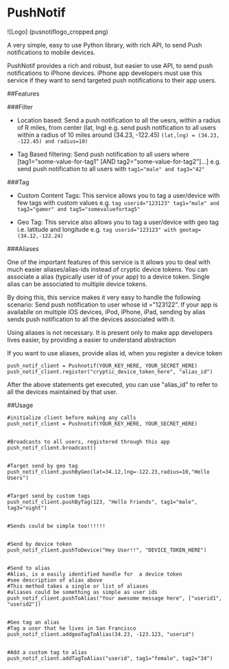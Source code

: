 PushNotif
=========
![Logo] (pusnotiflogo_cropped.png)

A very simple, easy to use Python library, with rich API, to send Push notifications to mobile devices.

PushNotif provides a rich and robust, but easier to use API, to send push notifications to iPhone devices. iPhone app developers must use this service if they want to send targeted push notifications to their app users.

##Features


###Filter
* Location based: Send a push notification to all the uesrs, within a radius of R miles, from center (lat, lng)
e.g. send push notification to all users within a radius of 10 miles around (34.23, -122.45) `(lat,lng) = (34.23, -122.45) and radius=10)`

* Tag Based filtering: Send push notification to all users where [tag1="some-value-for-tag1" [AND tag2="some-value-for-tag2"]...] 
e.g. send push notification to all users with `tag1="male" and tag3="42"`


###Tag
* Custom Content Tags: This service allows you to tag a user/device with few tags with custom values 
e.g. `tag userid="123123" tag1="male" and tag2="gamer" and tag5="somevaluefortag5"`

* Geo Tag: This service also allows you to tag a user/device with geo tag i.e. latitude and longitude 
e.g. `tag userid="123123" with geotag=(34.12,-122.24)`


###Aliases

One of the important features of this service is it allows you to deal with much easier aliases/alias-ids instead of cryptic device tokens. You can associate a alias (typically user id of your app) to a device token. Single alias can be associated to multiple device tokens.

By doing this, this service makes it very easy to handle the following scenario: Send push notification to user whose id ="123122". If your app is availablle on multiple iOS devices, iPod, iPhone, iPad, sending by alias sends push notification to all the devices associated with it.

Using aliases is not necessary. It is present only to make app developers lives easier, by providing a easier to understand abstraction

If you want to use aliases, provide alias id, when you register a device token

    push_notif_client = Pushnotif(YOUR_KEY_HERE, YOUR_SECRET_HERE)
    push_notif_client.register("cryptic_device_token_here", "alias_id")

After the above statements get executed, you can use "alias\_id" to refer to all the devices maintained by that user.

##Usage

    #initialize client before making any calls
    push_notif_client = Pushnotif(YOUR_KEY_HERE, YOUR_SECRET_HERE)


    #Broadcasts to all users, registered through this app
    push_notif_client.broadcast()


    #Target send by geo tag
    push_notif_client.pushByGeo(lat=34.12,lng=-122.23,radius=10,"Hello Users")


    #Target send by custom tags
    push_notif_client.pushByTag(123, "Hello Friends", tag1="male", tag3="night")


    #Sends could be simple too!!!!!!


    #Send by device token
    push_notif_client.pushToDevice("Hey User!!", "DEVICE_TOKEN_HERE")


    #Send to alias
    #Alias, is a easily identified handle for  a device token
    #see description of alias above
    #This method takes a single or list of aliases
    #aliases could be something as simple as user ids
    push_notif_client.pushToAlias("Your awesome message here", ["userid1", "userid2"])


    #Geo tag an alias
    #Tag a user that he lives in San Francisco
    push_notif_client.addgeoTagToAlias(34.23, -123.123, "userid")


    #Add a custom tag to alias
    push_notif_client.addTagToAlias("userid", tag1="female", tag2="34")
